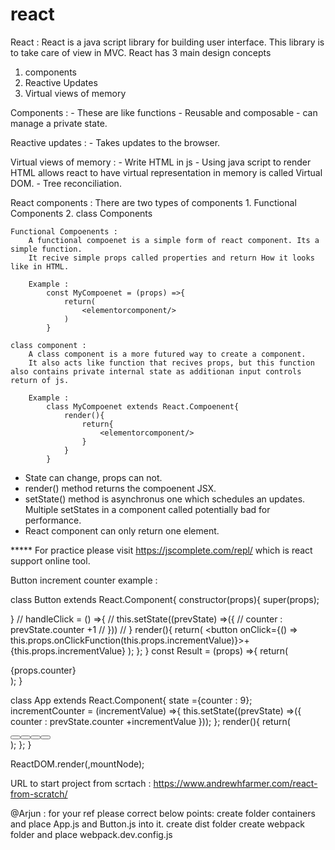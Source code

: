 # react

React :
React is a java script library for building user interface. This library is to take care of view in MVC.
React has 3 main design concepts
1. components
2. Reactive Updates
3. Virtual views of memory

Components : 
	- These are like functions
	- Reusable and composable
	- can manage a private state.

Reactive updates : 
	- Takes updates to the browser.

Virtual views of memory : 
	- Write HTML in js
	- Using java script to render HTML allows react to have virtual representation in memory is called Virtual DOM.
	- Tree reconciliation.
	
React components :
	There are two types of components 
		1. Functional Components
		2. class Components

	Functional Compoenents :
		A functional compoenet is a simple form of react component. Its a simple function.
		It recive simple props called properties and return How it looks like in HTML.
		
		Example :
			const MyCompoenet = (props) =>{
				return(
					<elementorcomponent/>
				)
			}
			
	class component :
		A class component is a more futured way to create a component.
		It also acts like function that recives props, but this function also contains private internal state as additionan input controls return of js.
		
		Example :
			class MyCompoenet extends React.Compoenent{
				render(){
					return{
						<elementorcomponent/>
					}
				}
			}

*	State can change, props can not.
*	render() method returns the compoenent JSX.
*	setState() method is asynchronus one which schedules an updates. Multiple setStates in a component called potentially bad for performance.
*	React component can only return one element.

***** For practice please visit https://jscomplete.com/repl/ which is react support online tool.

Button increment counter example : 

class Button extends React.Component{
constructor(props){
super(props);

}
// handleClick = () =>{
// this.setState((prevState) =>({
// 	counter : prevState.counter +1
// }))
// }
	 render(){
   		return(
      	<button onClick={() => this.props.onClickFunction(this.props.incrementValue)}>+{this.props.incrementValue}</button>
      );
   };
}
 const Result = (props) =>{
 return(
 <div>{props.counter}</div>
 );
 }
 
 class App extends React.Component{
 state ={counter : 9};
 incrementCounter = (incrementValue) =>{
 this.setState((prevState) =>({
	counter : prevState.counter +incrementValue
}));
 };
 	render(){
  	return(
    <div>
    <Button incrementValue={1} onClickFunction ={this.incrementCounter}/>
    <Button incrementValue={5} onClickFunction ={this.incrementCounter}/>
    <Button incrementValue={6} onClickFunction ={this.incrementCounter}/>
    <Button incrementValue={20} onClickFunction ={this.incrementCounter}/>
      <Result counter={this.state.counter}/>
      </div>
    );
  };
 }

ReactDOM.render(<App/>,mountNode);

URL to start project from scrtach : https://www.andrewhfarmer.com/react-from-scratch/

@Arjun : for your ref please correct below points:
create folder containers and place App.js and Button.js into it.
create dist folder
create webpack folder and place webpack.dev.config.js
